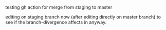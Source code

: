 testing gh action for merge from staging to master

editing on staging branch now (after editing directly on master branch) to see if the branch-divergence affects in anyway.
